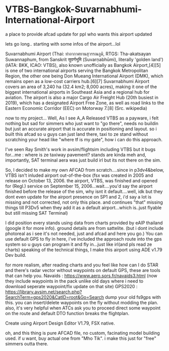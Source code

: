 # VTBS-Bangkok-Suvarnabhumi-International-Airport
a place to provide afcad update for ppl who wants this airport updated

lets go long.. starting with some infos of the airport...lol

Suvarnabhumi Airport (Thai: ท่าอากาศยานสุวรรณภูมิ, RTGS: Tha-akatsayan Suwannaphum, from Sanskrit सुवर्णभूमि (Suvarṇabhūmi), literally 'golden land') (IATA: BKK, ICAO: VTBS), also known unofficially as Bangkok Airport,[4][5] is one of two international airports serving the Bangkok Metropolitan Region, the other one being Don Mueang International Airport (DMK), which remains open as a low-cost carriers hub.[6][7] Suvarnabhumi Airport covers an area of 3,240 ha (32.4 km2; 8,000 acres), making it one of the biggest international airports in Southeast Asia and a regional hub for aviation. The airport is also a major Cargo Air Freight Hub (20th busiest in 2019), which has a designated Airport Free Zone, as well as road links to the Eastern Economic Corridor (EEC) on Motorway 7.[8] (Src. wikipedia)

now to my project...
Well, As I see A_A Released VTBS as a payware, i felt nothing but sad for simmers who just want to "go there", needs no buildin but just an accurate airport that is accurate in positioning and layout. so i built this afcad so u guys can just land there, taxi to ze stand without scratching your head like "where tf is my gate", how i can do this approach.

I've seen Ray Smith's work in avsim/flightsim including VTBS but it bugs for...me : where is ze taxiway pavement? stands are kinda meh and, importantly, SAT terminal aera was just build irl but its not there on the sim.
 
So, I decided to make my own AFCAD from scratch....since in p3dv4&below, VTBS isn't inluded airport out-of-the-box 
(fsx was created in 2005 and release on October 13, 2006. the airport, VTBS, was finished and opened for (Regl.) service on September 15, 2006...wait....you'd say the airport finished before the release of the sim, why isnt it default....well, idk but they dont even update for the airport presence on SP1 and 2, i'd say a lot is missing and not corrected, not only this place. and continues "that" missing things till P3Dv5 when they add it as a default airport...which is..just flyable but still missing SAT Terminal) 

I did position every stands using data from charts provided by eAIP thailand (google it for more info). ground details are from sattelite. (but i dont include photoreal as i see it's not needed, just and afcad and here you go.)
You can use default GPS to fly in here, i've included the approach route into the gps system so u guys can program it and fly in...just like irl(and pls read ze charts)
speaking of the technical things, I make this airport using ADE v1.79 Dev build.


for more realism, after reading charts and you feel like how can I do STAR and there's radar vector without waypoints on default GPS, these are tools that can help you.
Navaids : https://www.aero.sors.fr/navaids3.html (now they include waypoints in the pack unlike old days where i need to download seperate waypoint/fix update on that site)
GPS2020 : https://library.avsim.net/search.php?SearchTerm=gps2020&CatID=root&Go=Search dump your old fs9gps with this. you can insert/delete waypoints on the fly without modding the plan.
		  also, it's very helpful when ATCs ask you to proceed direct some waypoint on the route and default DTO function breaks the flightplan. 
		  
		  
Create using Airport Design Editor V1.79, FSX native. 

oh, and this thing is pure AFCAD file, no custom, facinating model building used. if u want, buy actual one from "Mho Tik". i make this just for "free" simmers outta there.

